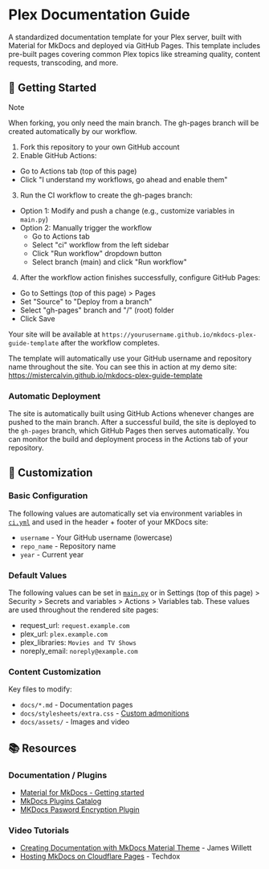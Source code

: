# Plex Documentation Guide

A standardized documentation template for your Plex server, built with Material for MkDocs and deployed via GitHub Pages. This template includes pre-built pages covering common Plex topics like streaming quality, content requests, transcoding, and more.

## 🚀 Getting Started
> [!NOTE]
> When forking, you only need the main branch. The gh-pages branch will be created automatically by our workflow.

1. Fork this repository to your own GitHub account
2. Enable GitHub Actions:
  - Go to Actions tab (top of this page)
  - Click "I understand my workflows, go ahead and enable them"
3. Run the CI workflow to create the gh-pages branch:
  - Option 1: Modify and push a change (e.g., customize variables in `main.py`)
  - Option 2: Manually trigger the workflow
    - Go to Actions tab
    - Select "ci" workflow from the left sidebar
    - Click "Run workflow" dropdown button
    - Select branch (main) and click "Run workflow"
4. After the workflow action finishes successfully, configure GitHub Pages:
  - Go to Settings (top of this page) > Pages
  - Set "Source" to "Deploy from a branch"
  - Select "gh-pages" branch and "/" (root) folder
  - Click Save

Your site will be available at `https://yourusername.github.io/mkdocs-plex-guide-template` after the workflow completes.

The template will automatically use your GitHub username and repository name throughout the site. You can see this in action at my demo site: https://mistercalvin.github.io/mkdocs-plex-guide-template

### Automatic Deployment
The site is automatically built using GitHub Actions whenever changes are pushed to the main branch. After a successful build, the site is deployed to the `gh-pages` branch, which GitHub Pages then serves automatically. You can monitor the build and deployment process in the Actions tab of your repository.

## 📝 Customization

### Basic Configuration
The following values are automatically set via environment variables in [`ci.yml`](.github/workflows/ci.yml) and used in the header + footer of your MKDocs site:
- `username` - Your GitHub username (lowercase)
- `repo_name` - Repository name
- `year` - Current year

### Default Values
The following values can be set in [`main.py`](main.py) or in Settings (top of this page) > Security > Secrets and variables > Actions > Variables tab. These values are used throughout the rendered site pages:
- request_url: `request.example.com`
- plex_url: `plex.example.com`
- plex_libraries: `Movies and TV Shows`
- noreply_email: `noreply@example.com`

### Content Customization
Key files to modify:
- `docs/*.md` - Documentation pages
- `docs/stylesheets/extra.css` - [Custom admonitions](https://squidfunk.github.io/mkdocs-material/reference/admonitions/#custom-admonitions)
- `docs/assets/` - Images and video

## 📚 Resources

### Documentation / Plugins
- [Material for MkDocs - Getting started](https://squidfunk.github.io/mkdocs-material/getting-started/)
- [MkDocs Plugins Catalog](https://github.com/mkdocs/catalog)
- [MKDocs Pasword Encryption Plugin](https://github.com/unverbuggt/mkdocs-encryptcontent-plugin)

### Video Tutorials
- [Creating Documentation with MkDocs Material Theme](https://www.youtube.com/watch?v=Q-YA_dA8C20) - James Willett
- [Hosting MkDocs on Cloudflare Pages](https://www.youtube.com/watch?v=7-HhLascLuM) - Techdox
